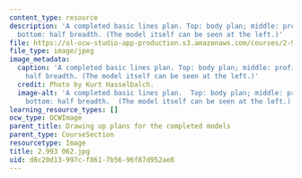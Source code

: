 ```yaml
---
content_type: resource
description: 'A completed basic lines plan. Top: body plan; middle: profile view;
  bottom: half breadth. (The model itself can be seen at the left.)'
file: https://ol-ocw-studio-app-production.s3.amazonaws.com/courses/2-993-special-topics-in-mechanical-engineering-the-art-and-science-of-boat-design-january-iap-2007/d8c20d13997cf8617b5696f87d952ae8_2993062.jpg
file_type: image/jpeg
image_metadata:
  caption: 'A completed basic lines plan. Top: body plan; middle: profile view; bottom:
    half breadth. (The model itself can be seen at the left.)'
  credit: Photo by Kurt Hasselbalch.
  image-alt: 'A completed basic lines plan.  Top: body plan; middle: profile view;
    bottom: half breadth.  (The model itself can be seen at the left.)'
learning_resource_types: []
ocw_type: OCWImage
parent_title: Drawing up plans for the completed models
parent_type: CourseSection
resourcetype: Image
title: 2.993 062.jpg
uid: d8c20d13-997c-f861-7b56-96f87d952ae8
---
```

